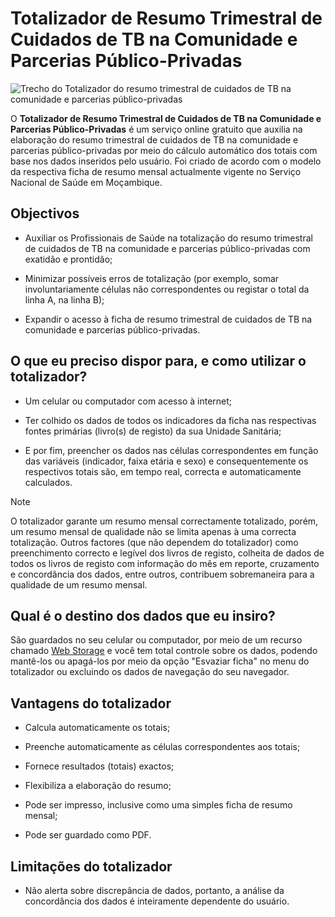 # Totalizador de Resumo Trimestral de Cuidados de TB na Comunidade e Parcerias Público-Privadas

![Trecho do Totalizador do resumo trimestral de cuidados de TB na comunidade e parcerias público-privadas](imagens/totalizador-de-resumo-trimestral-de-cuidados-de-tb-na-comunidade-e-parcerias-publico-privadas.png)

O **Totalizador de Resumo Trimestral de Cuidados de TB na Comunidade e Parcerias Público-Privadas** é um serviço online gratuito que auxilia na elaboração do resumo trimestral de cuidados de TB na comunidade e parcerias público-privadas por meio do cálculo automático dos totais com base nos dados inseridos pelo usuário. Foi criado de acordo com o modelo da respectiva ficha de resumo mensal actualmente vigente no Serviço Nacional de Saúde em Moçambique.


## Objectivos

* Auxiliar os Profissionais de Saúde na totalização do resumo trimestral de cuidados de TB na comunidade e parcerias público-privadas com exatidão e prontidão;

* Minimizar possíveis erros de totalização (por exemplo, somar involuntariamente células não correspondentes ou registar o total da linha A, na linha B);

* Expandir o acesso à ficha de resumo trimestral de cuidados de TB na comunidade e parcerias público-privadas.


## O que eu preciso dispor para, e como utilizar o totalizador?

* Um celular ou computador com acesso à internet;

* Ter colhido os dados de todos os indicadores da ficha nas respectivas fontes primárias (livro(s) de registo) da sua Unidade Sanitária;

* E por fim, preencher os dados nas células correspondentes em função das variáveis (indicador, faixa etária e sexo) e consequentemente os respectivos totais são, em tempo real, correcta e automaticamente calculados.


>[!NOTE]
>
> O totalizador garante um resumo mensal correctamente totalizado, porém, um resumo mensal de qualidade não se limita apenas à uma correcta totalização. Outros factores (que não dependem do totalizador) como preenchimento correcto e legível dos livros de registo, colheita de dados de todos os livros de registo com informação do mês em reporte, cruzamento e concordância dos dados, entre outros, contribuem sobremaneira para a qualidade de um resumo mensal.


## Qual é o destino dos dados que eu insiro?

São guardados no seu celular ou computador, por meio de um recurso chamado [Web Storage](https://developer.mozilla.org/pt-BR/docs/Web/API/Web_Storage_API) e você tem total controle sobre os dados, podendo mantê-los ou apagá-los por meio da opção "Esvaziar ficha" no menu do totalizador ou excluindo os dados de navegação do seu navegador.


## Vantagens do totalizador

* Calcula automaticamente os totais;

* Preenche automaticamente as células correspondentes aos totais;

* Fornece resultados (totais) exactos;

* Flexibiliza a elaboração do resumo;

* Pode ser impresso, inclusive como uma simples ficha de resumo mensal;

* Pode ser guardado como PDF.


## Limitações do totalizador

* Não alerta sobre discrepância de dados, portanto, a análise da concordância dos dados é inteiramente dependente do usuário.